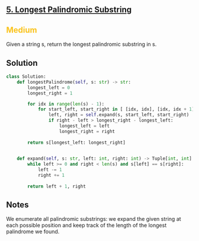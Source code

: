 ## [5. Longest Palindromic Substring](https://leetcode.com/problems/longest-palindromic-substring/description/)

<h2 style="color:#fac31d">Medium</h2>

Given a string s, return the longest palindromic substring in s.

## Solution
```python
class Solution:
    def longestPalindrome(self, s: str) -> str:
        longest_left = 0
        longest_right = 1

        for idx in range(len(s) - 1):
            for start_left, start_right in [ [idx, idx], [idx, idx + 1] ]: # odd, even
                left, right = self.expand(s, start_left, start_right)
                if right - left > longest_right - longest_left:
                    longest_left = left
                    longest_right = right
        
        return s[longest_left: longest_right]

    
    def expand(self, s: str, left: int, right: int) -> Tuple[int, int]:
        while left >= 0 and right < len(s) and s[left] == s[right]:
            left -= 1
            right += 1
        
        return left + 1, right
```

## Notes
We enumerate all palindromic substrings: we expand the given string at each possible position and keep track of the length of the longest palindrome we found.

